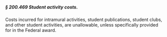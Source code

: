 ##### § 200.469 Student activity costs. #####

Costs incurred for intramural activities, student publications, student clubs, and other student activities, are unallowable, unless specifically provided for in the Federal award.